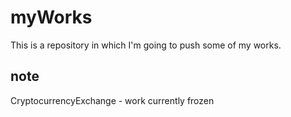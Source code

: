 # myWorks
This is a repository in which I'm going to push some of my works.
## note
CryptocurrencyExchange - work currently frozen
